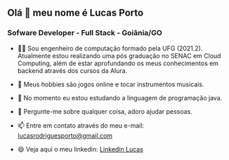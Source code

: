 ## Olá 👋 meu nome é Lucas Porto
### 

### Sofware Developer - Full Stack - Goiânia/GO

- 👨‍🎓 Sou engenheiro de computação formado pela UFG (2021.2). Atualmente estou realizando uma pós graduação no SENAC em Cloud Computing, além de estar aprofundando os meus conhecimentos em backend através dos cursos da Alura.


- 🎸 Meus hobbies são jogos online e tocar instrumentos musicais. 
- 🌱 No momento eu estou estudando a linguagem de programação java.
- 💞️ Pergunte-me sobre qualquer coisa, adoro ajudar pessoas.
- 📫 Entre em contato através do meu e-mail: lucasrodriguesporto@gmail.com
- 😄 Veja aqui o meu linkedin: [Linkedin Lucas](https://www.linkedin.com/in/lucas-rodrigues-porto-240064205/)

<!---
LucasRPorto/LucasRPorto is a ✨ special ✨ repository because its `README.md` (this file) appears on your GitHub profile.
You can click the Preview link to take a look at your changes.
--->
